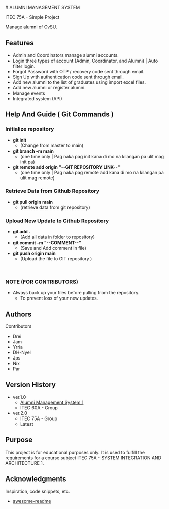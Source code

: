 <p align="center">
<!--   <img src="YOUR_LOGO_IMAGE_URL" alt="Logo" width="200"/> -->
</p>
# ALUMNI MANAGEMENT SYSTEM 

ITEC 75A - Simple Project

Manage alumni of CvSU.

## Features

* Admin and Coordinators manage alumni accounts.
* Login three types of account (Admin, Coordinator, and Alumni) | Auto filter login.
* Forgot Password with OTP / recovery code sent through email.
* Sign Up with authentication code sent through email.
* Add new alumni to the list of graduates using import excel files.
* Add new alumni or register alumni.
* Manage events
* Integrated system (API)

## Help And Guide ( Git Commands )

### Initialize repository

* **git init**
    * (Change from master to main)
* **git branch -m main**
    * (one time only | Pag naka pag init kana di mo na kilangan pa ulit mag init pa)
* **git remote add origin "--GIT REPOSITORY LINK--"**
    * (one time only | Pag naka pag remote add kana di mo na kilangan pa ulit mag remote)
 
### Retrieve Data from Github Repository

* **git pull origin main**
    * (retrieve data from git repository)
      
### Upload New Update to Github Repository

* **git add .**
    * (Add all data in folder to repository)
* **git commit -m "--COMMENT--"**
    * (Save and Add comment in file)
* **git push origin main**
    * (Upload the file to GIT repository )
<br/>

### NOTE (FOR CONTRIBUTORS)
* Always back up your files before pulling from the repository.
    * To prevent loss of your new updates.

## Authors

Contributors
* Drei
* Jam
* Yrria
* DH-Nyel
* Jps
* Nix
* Par

## Version History

* ver.1.0
    * [Alumni Management System 1](https://github.com/L-iVANS/Alumni-Management-System)
    * ITEC 60A - Group
* ver.2.0
    * ITEC 75A - Group
    * Latest

## Purpose

This project is for educational purposes only. It is used to fulfill the requirements for a course subject ITEC 75A - SYSTEM INTEGRATION AND ARCHITECTURE 1.

## Acknowledgments

Inspiration, code snippets, etc.
* [awesome-readme](https://github.com/matiassingers/awesome-readme)
